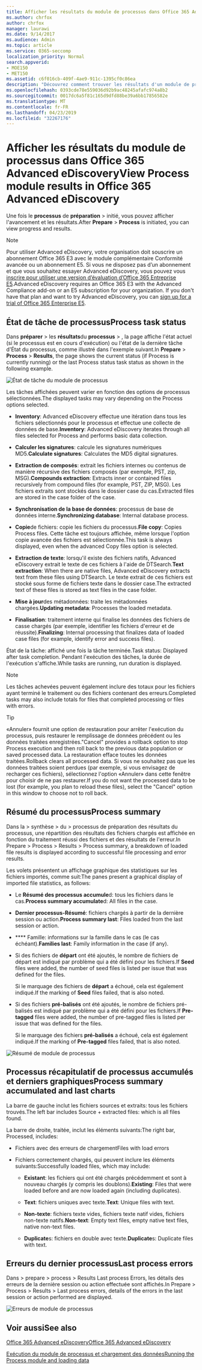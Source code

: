 ```yaml
---
title: Afficher les résultats du module de processus dans Office 365 Advanced eDiscovery
ms.author: chrfox
author: chrfox
manager: laurawi
ms.date: 9/14/2017
ms.audience: Admin
ms.topic: article
ms.service: O365-seccomp
localization_priority: Normal
search.appverid:
- MOE150
- MET150
ms.assetid: c6f016cb-409f-4ae9-911c-1395cf0c86ea
description: "Découvrez comment trouver les résultats d'un module de processus exécuté dans Office 365 Advanced eDiscovery, y compris l'état de la tâche et le résumé des processus.  "
ms.openlocfilehash: 0393cde78e559036d92b9ac48245afafc974a8b2
ms.sourcegitcommit: 0017dc6a5f81c165d9dfd88be39a6bb17856582e
ms.translationtype: MT
ms.contentlocale: fr-FR
ms.lasthandoff: 04/23/2019
ms.locfileid: "32267176"
---
```

# <a name="view-process-module-results-in-office-365-advanced-ediscovery"></a><span data-ttu-id="5acc7-103">Afficher les résultats du module de processus dans Office 365 Advanced eDiscovery</span><span class="sxs-lookup"><span data-stu-id="5acc7-103">View Process module results in Office 365 Advanced eDiscovery</span></span>

<span data-ttu-id="5acc7-104">Une fois le **processus** de **préparation** \> initié, vous pouvez afficher l'avancement et les résultats.</span><span class="sxs-lookup"><span data-stu-id="5acc7-104">After **Prepare** \> **Process** is initiated, you can view progress and results.</span></span> 
  
> [!NOTE]
> <span data-ttu-id="5acc7-p101">Pour utiliser Advanced eDiscovery, votre organisation doit souscrire un abonnement Office 365 E3 avec le module complémentaire Conformité avancée ou un abonnement E5. Si vous ne disposez pas d’un abonnement et que vous souhaitez essayer Advanced eDiscovery, vous pouvez vous [inscrire pour utiliser une version d’évaluation d’Office 365 Entreprise E5](https://go.microsoft.com/fwlink/p/?LinkID=698279).</span><span class="sxs-lookup"><span data-stu-id="5acc7-p101">Advanced eDiscovery requires an Office 365 E3 with the Advanced Compliance add-on or an E5 subscription for your organization. If you don't have that plan and want to try Advanced eDiscovery, you can [sign up for a trial of Office 365 Enterprise E5](https://go.microsoft.com/fwlink/p/?LinkID=698279).</span></span> 
  
## <a name="process-task-status"></a><span data-ttu-id="5acc7-107">État de tâche de processus</span><span class="sxs-lookup"><span data-stu-id="5acc7-107">Process task status</span></span>

<span data-ttu-id="5acc7-108">Dans **préparer** \> les **résultats**du **processus** \> , la page affiche l'état actuel (si le processus est en cours d'exécution) ou l'état de la dernière tâche d'État du processus, comme illustré dans l'exemple suivant.</span><span class="sxs-lookup"><span data-stu-id="5acc7-108">In **Prepare** \> **Process** \> **Results**, the page shows the current status (if Process is currently running) or the last Process status task status as shown in the following example.</span></span>
  
![État de tâche du module de processus](media/9430f9e7-a4dd-47c7-ac2e-2c6a60fc948b.png)
  
<span data-ttu-id="5acc7-110">Les tâches affichées peuvent varier en fonction des options de processus sélectionnées.</span><span class="sxs-lookup"><span data-stu-id="5acc7-110">The displayed tasks may vary depending on the Process options selected.</span></span> 
  
- <span data-ttu-id="5acc7-111">**Inventory**: Advanced eDiscovery effectue une itération dans tous les fichiers sélectionnés pour le processus et effectue une collecte de données de base.</span><span class="sxs-lookup"><span data-stu-id="5acc7-111">**Inventory**: Advanced eDiscovery iterates through all files selected for Process and performs basic data collection.</span></span>
    
- <span data-ttu-id="5acc7-112">**Calculer les signatures**: calcule les signatures numériques MD5.</span><span class="sxs-lookup"><span data-stu-id="5acc7-112">**Calculate signatures**: Calculates the MD5 digital signatures.</span></span>
    
- <span data-ttu-id="5acc7-113">**Extraction de composés**: extrait les fichiers internes ou contenus de manière récursive des fichiers composés (par exemple, PST, zip, MSG).</span><span class="sxs-lookup"><span data-stu-id="5acc7-113">**Compounds extraction**: Extracts inner or contained files recursively from compound files (for example, PST, ZIP, MSG).</span></span> <span data-ttu-id="5acc7-114">Les fichiers extraits sont stockés dans le dossier case du cas.</span><span class="sxs-lookup"><span data-stu-id="5acc7-114">Extracted files are stored in the case folder of the case.</span></span>
    
- <span data-ttu-id="5acc7-115">**Synchronisation de la base de données**: processus de base de données interne.</span><span class="sxs-lookup"><span data-stu-id="5acc7-115">**Synchronizing database**: Internal database process.</span></span>
    
- <span data-ttu-id="5acc7-116">**Copie**de fichiers: copie les fichiers du processus.</span><span class="sxs-lookup"><span data-stu-id="5acc7-116">**File copy**: Copies Process files.</span></span> <span data-ttu-id="5acc7-117">Cette tâche est toujours affichée, même lorsque l'option copie avancée des fichiers est sélectionnée.</span><span class="sxs-lookup"><span data-stu-id="5acc7-117">This task is always displayed, even when the advanced Copy files option is selected.</span></span>
    
- <span data-ttu-id="5acc7-118">**Extraction de texte**: lorsqu'il existe des fichiers natifs, Advanced eDiscovery extrait le texte de ces fichiers à l'aide de DTSearch.</span><span class="sxs-lookup"><span data-stu-id="5acc7-118">**Text extraction**: When there are native files, Advanced eDiscovery extracts text from these files using DTSearch.</span></span> <span data-ttu-id="5acc7-119">Le texte extrait de ces fichiers est stocké sous forme de fichiers texte dans le dossier case.</span><span class="sxs-lookup"><span data-stu-id="5acc7-119">The extracted text of these files is stored as text files in the case folder.</span></span>
    
- <span data-ttu-id="5acc7-120">**Mise à jour**des métadonnées: traite les métadonnées chargées.</span><span class="sxs-lookup"><span data-stu-id="5acc7-120">**Updating metadata**: Processes the loaded metadata.</span></span> 
    
- <span data-ttu-id="5acc7-121">**Finalisation**: traitement interne qui finalise les données des fichiers de casse chargés (par exemple, identifier les fichiers d'erreur et de réussite).</span><span class="sxs-lookup"><span data-stu-id="5acc7-121">**Finalizing**: Internal processing that finalizes data of loaded case files (for example, identify error and success files).</span></span> 
    
<span data-ttu-id="5acc7-122">État de la tâche: affiché une fois la tâche terminée.</span><span class="sxs-lookup"><span data-stu-id="5acc7-122">Task status: Displayed after task completion.</span></span> <span data-ttu-id="5acc7-123">Pendant l'exécution des tâches, la durée de l'exécution s'affiche.</span><span class="sxs-lookup"><span data-stu-id="5acc7-123">While tasks are running, run duration is displayed.</span></span>
  
> [!NOTE]
> <span data-ttu-id="5acc7-124">Les tâches achevées peuvent également inclure des totaux pour les fichiers ayant terminé le traitement ou des fichiers contenant des erreurs.</span><span class="sxs-lookup"><span data-stu-id="5acc7-124">Completed tasks may also include totals for files that completed processing or files with errors.</span></span> 
  
> [!TIP]
> <span data-ttu-id="5acc7-125">«Annuler» fournit une option de restauration pour arrêter l'exécution du processus, puis restaurer le remplissage de données précédent ou les données traitées enregistrées.</span><span class="sxs-lookup"><span data-stu-id="5acc7-125">"Cancel" provides a rollback option to stop Process execution and then roll back to the previous data population or saved processed data.</span></span> <span data-ttu-id="5acc7-126">La restauration efface toutes les données traitées.</span><span class="sxs-lookup"><span data-stu-id="5acc7-126">Rollback clears all processed data.</span></span> <span data-ttu-id="5acc7-127">Si vous ne souhaitez pas que les données traitées soient perdues (par exemple, si vous envisagez de recharger ces fichiers), sélectionnez l'option «Annuler» dans cette fenêtre pour choisir de ne pas restaurer.</span><span class="sxs-lookup"><span data-stu-id="5acc7-127">If you do not want the processed data to be lost (for example, you plan to reload these files), select the "Cancel" option in this window to choose not to roll back.</span></span> 
  
## <a name="process-summary"></a><span data-ttu-id="5acc7-128">Résumé du processus</span><span class="sxs-lookup"><span data-stu-id="5acc7-128">Process summary</span></span>

<span data-ttu-id="5acc7-129">Dans la \> synthèse \> du \> processus de préparation des résultats du processus, une répartition des résultats des fichiers chargés est affichée en fonction du traitement réussi des fichiers et des résultats de l'erreur.</span><span class="sxs-lookup"><span data-stu-id="5acc7-129">In Prepare \> Process \> Results \> Process summary, a breakdown of loaded file results is displayed according to successful file processing and error results.</span></span>
  
<span data-ttu-id="5acc7-130">Les volets présentent un affichage graphique des statistiques sur les fichiers importés, comme suit:</span><span class="sxs-lookup"><span data-stu-id="5acc7-130">The panes present a graphical display of imported file statistics, as follows:</span></span>
  
- <span data-ttu-id="5acc7-131">Le **Résumé des processus accumule**d: tous les fichiers dans le cas.</span><span class="sxs-lookup"><span data-stu-id="5acc7-131">**Process summary accumulate**d: All files in the case.</span></span>
    
- <span data-ttu-id="5acc7-132">**Dernier processus-Résumé**: fichiers chargés à partir de la dernière session ou action.</span><span class="sxs-lookup"><span data-stu-id="5acc7-132">**Process summary last**: Files loaded from the last session or action.</span></span> 
    
- <span data-ttu-id="5acc7-133">\*\*\*\* Famille: informations sur la famille dans le cas (le cas échéant).</span><span class="sxs-lookup"><span data-stu-id="5acc7-133">**Families last**: Family information in the case (if any).</span></span>
    
- <span data-ttu-id="5acc7-134">Si des fichiers de **départ** ont été ajoutés, le nombre de fichiers de départ est indiqué par problème qui a été défini pour les fichiers.</span><span class="sxs-lookup"><span data-stu-id="5acc7-134">If **Seed** files were added, the number of seed files is listed per issue that was defined for the files.</span></span> 
    
    <span data-ttu-id="5acc7-135">Si le marquage des fichiers de **départ** a échoué, cela est également indiqué.</span><span class="sxs-lookup"><span data-stu-id="5acc7-135">If the marking of **Seed** files failed, that is also noted.</span></span> 
    
- <span data-ttu-id="5acc7-136">Si des fichiers **pré-balisés** ont été ajoutés, le nombre de fichiers pré-balisés est indiqué par problème qui a été défini pour les fichiers.</span><span class="sxs-lookup"><span data-stu-id="5acc7-136">If **Pre-tagged** files were added, the number of pre-tagged files is listed per issue that was defined for the files.</span></span> 
    
    <span data-ttu-id="5acc7-137">Si le marquage des fichiers **pré-balisés** a échoué, cela est également indiqué.</span><span class="sxs-lookup"><span data-stu-id="5acc7-137">If the marking of **Pre-tagged** files failed, that is also noted.</span></span> 
    
![Résumé de module de processus](media/2086a691-9e3d-4117-beb2-a5c3a9a4cc94.png)
  
## <a name="process-summary-accumulated-and-last-charts"></a><span data-ttu-id="5acc7-139">Processus récapitulatif de processus accumulés et derniers graphiques</span><span class="sxs-lookup"><span data-stu-id="5acc7-139">Process summary accumulated and last charts</span></span>

<span data-ttu-id="5acc7-140">La barre de gauche inclut les fichiers sources et extraits: tous les fichiers trouvés.</span><span class="sxs-lookup"><span data-stu-id="5acc7-140">The left bar includes Source + extracted files: which is all files found.</span></span> 
  
<span data-ttu-id="5acc7-141">La barre de droite, traitée, inclut les éléments suivants:</span><span class="sxs-lookup"><span data-stu-id="5acc7-141">The right bar, Processed, includes:</span></span>
  
- <span data-ttu-id="5acc7-142">Fichiers avec des erreurs de chargement</span><span class="sxs-lookup"><span data-stu-id="5acc7-142">Files with load errors</span></span>
    
- <span data-ttu-id="5acc7-143">Fichiers correctement chargés, qui peuvent inclure les éléments suivants:</span><span class="sxs-lookup"><span data-stu-id="5acc7-143">Successfully loaded files, which may include:</span></span> 
    
  - <span data-ttu-id="5acc7-144">**Existant**: les fichiers qui ont été chargés précédemment et sont à nouveau chargés (y compris les doublons).</span><span class="sxs-lookup"><span data-stu-id="5acc7-144">**Existing**: Files that were loaded before and are now loaded again (including duplicates).</span></span>
    
  - <span data-ttu-id="5acc7-145">**Text**: fichiers uniques avec texte.</span><span class="sxs-lookup"><span data-stu-id="5acc7-145">**Text**: Unique files with text.</span></span>
    
  - <span data-ttu-id="5acc7-146">**Non-texte**: fichiers texte vides, fichiers texte natif vides, fichiers non-texte natifs.</span><span class="sxs-lookup"><span data-stu-id="5acc7-146">**Non-text**: Empty text files, empty native text files, native non-text files.</span></span> 
    
  - <span data-ttu-id="5acc7-147">**Duplicate**s: fichiers en double avec texte.</span><span class="sxs-lookup"><span data-stu-id="5acc7-147">**Duplicate**s: Duplicate files with text.</span></span>
    
## <a name="last-process-errors"></a><span data-ttu-id="5acc7-148">Erreurs du dernier processus</span><span class="sxs-lookup"><span data-stu-id="5acc7-148">Last process errors</span></span>

<span data-ttu-id="5acc7-149">Dans \> prepare \> process \> Results Last process Errors, les détails des erreurs de la dernière session ou action effectuée sont affichés.</span><span class="sxs-lookup"><span data-stu-id="5acc7-149">In Prepare \> Process \> Results \> Last process errors, details of the errors in the last session or action performed are displayed.</span></span>
  
![Erreurs de module de processus](media/4771d0f4-4217-445a-9ba4-8b6541c5ad09.png)
  
## <a name="see-also"></a><span data-ttu-id="5acc7-151">Voir aussi</span><span class="sxs-lookup"><span data-stu-id="5acc7-151">See also</span></span>

[<span data-ttu-id="5acc7-152">Office 365 Advanced eDiscovery</span><span class="sxs-lookup"><span data-stu-id="5acc7-152">Office 365 Advanced eDiscovery</span></span>](office-365-advanced-ediscovery.md)
  
[<span data-ttu-id="5acc7-153">Exécution du module de processus et chargement des données</span><span class="sxs-lookup"><span data-stu-id="5acc7-153">Running the Process module and loading data</span></span>](run-the-process-module-and-load-data-in-advanced-ediscovery.md)

